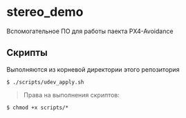 # stereo_demo
 Вспомогательное ПО для работы паекта PX4-Avoidance

## Скрипты

Выполняются из корневой директории этого репозитория

```
$ ./scripts/udev_apply.sh 
```

> Права на выполнения скриптов:

```
$ chmod +x scripts/*
```
